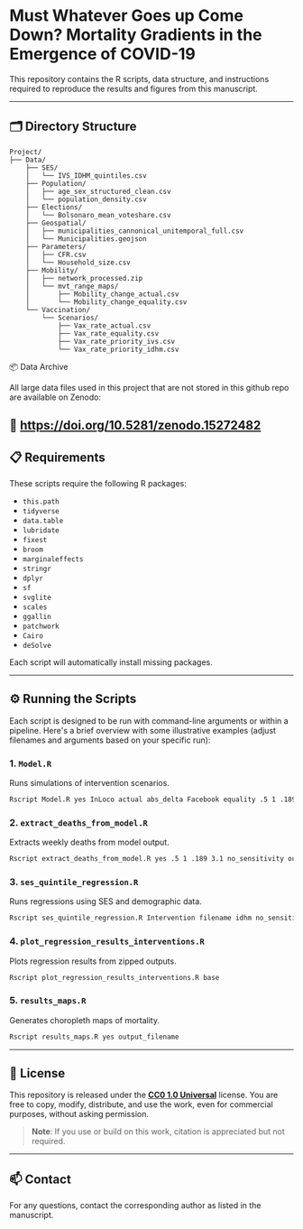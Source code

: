 # Must Whatever Goes up Come Down? Mortality Gradients in the Emergence of COVID-19

This repository contains the R scripts, data structure, and instructions required to reproduce the results and figures from this manuscript.

---

## 🗂 Directory Structure

```
Project/
├── Data/
    ├── SES/
    │   └── IVS_IDHM_quintiles.csv
    ├── Population/
    │   ├── age_sex_structured_clean.csv
    │   └── population_density.csv
    ├── Elections/
    │   └── Bolsonaro_mean_voteshare.csv
    ├── Geospatial/
    │   ├── municipalities_cannonical_unitemporal_full.csv
    │   └── Municipalities.geojson
    ├── Parameters/
    │   ├── CFR.csv
    │   └── Household_size.csv
    ├── Mobility/
    │   ├── network_processed.zip
    │   └── mvt_range_maps/
    │       ├── Mobility_change_actual.csv
    │       └── Mobility_change_equality.csv
    └── Vaccination/
        └── Scenarios/
            ├── Vax_rate_actual.csv
            ├── Vax_rate_equality.csv
            ├── Vax_rate_priority_ivs.csv
            └── Vax_rate_priority_idhm.csv
```
📦 Data Archive

All large data files used in this project that are not stored in this github repo are available on Zenodo:

🔗 https://doi.org/10.5281/zenodo.15272482
---

## 📋 Requirements

These scripts require the following R packages:
- `this.path`
- `tidyverse`
- `data.table`
- `lubridate`
- `fixest`
- `broom`
- `marginaleffects`
- `stringr`
- `dplyr`
- `sf`
- `svglite`
- `scales`
- `ggallin`
- `patchwork`
- `Cairo`
- `deSolve`

Each script will automatically install missing packages.

---

## ⚙️ Running the Scripts

Each script is designed to be run with command-line arguments or within a pipeline. Here's a brief overview with some illustrative examples (adjust filenames and arguments based on your specific run):

### 1. `Model.R`
Runs simulations of intervention scenarios.
```bash
Rscript Model.R yes InLoco actual abs_delta Facebook equality .5 1 .189 3.1 no_sensitivity output_filename
```

### 2. `extract_deaths_from_model.R`
Extracts weekly deaths from model output.
```bash
Rscript extract_deaths_from_model.R yes .5 1 .189 3.1 no_sensitivity output_filename
```

### 3. `ses_quintile_regression.R`
Runs regressions using SES and demographic data.
```bash
Rscript ses_quintile_regression.R Intervention filename idhm no_sensitivity base
```

### 4. `plot_regression_results_interventions.R`
Plots regression results from zipped outputs.
```bash
Rscript plot_regression_results_interventions.R base
```

### 5. `results_maps.R`
Generates choropleth maps of mortality.
```bash
Rscript results_maps.R yes output_filename
```

---

## 📄 License

This repository is released under the **[CC0 1.0 Universal](https://creativecommons.org/publicdomain/zero/1.0/)** license. You are free to copy, modify, distribute, and use the work, even for commercial purposes, without asking permission.

> **Note**: If you use or build on this work, citation is appreciated but not required.

---

## 📫 Contact

For any questions, contact the corresponding author as listed in the manuscript.
